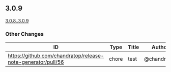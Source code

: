 <!-- Release notes generated using automated workflow -->

## 3.0.9
[3.0.8..3.0.9](https://github.com/chandratop/release-note-generation-demo/compare/3.0.8..3.0.9)
<!--- feat body end -->
<!--- break body end -->
<!--- sop body end -->

</details>
<!--- other header start -->

### Other Changes
<!--- other header end -->
<!--- other body start -->
| ID | Type | Title | Author | JIRA |
| -------------- | -------------- | -------------- | -------------- | -------------- |
| https://github.com/chandratop/release-note-generator/pull/56 | chore | test | @chandratop | N/A |
<!--- other body end -->
